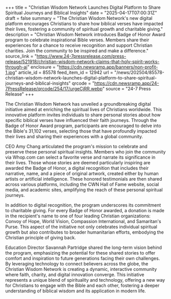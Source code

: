 +++
title = "Christian Wisdom Network Launches Digital Platform to Share Spiritual Journeys and Biblical Insights"
date = "2025-04-17T07:00:31Z"
draft = false
summary = "The Christian Wisdom Network's new digital platform encourages Christians to share how biblical verses have impacted their lives, fostering a community of spiritual growth and charitable giving."
description = "Christian Wisdom Network introduces Badge of Honor Award program to celebrate inspirational Bible verses. Members share their experiences for a chance to receive recognition and support Christian charities. Join the community to be inspired and make a difference."
source_link = "https://www.24-7pressrelease.com/press-release/521918/christian-wisdom-network-claims-that-holy-spirit-works-through-ai"
enclosure = "https://cdn.newsramp.app/banners/non-profit-1.jpg"
article_id = 85578
feed_item_id = 12942
url = "/news/202504/85578-christian-wisdom-network-launches-digital-platform-to-share-spiritual-journeys-and-biblical-insights"
qrcode = "https://cdn.newsramp.app/24-7PressRelease/qrcode/254/17/urgeCjRR.webp"
source = "24-7 Press Release"
+++

<p>The Christian Wisdom Network has unveiled a groundbreaking digital initiative aimed at enriching the spiritual lives of Christians worldwide. This innovative platform invites individuals to share personal stories about how specific biblical verses have influenced their faith journeys. Through the Badge of Honor Award program, participants are encouraged to delve into the Bible's 31,102 verses, selecting those that have profoundly impacted their lives and sharing their experiences with a global community.</p><p>CEO Amy Chang articulated the program's mission to celebrate and preserve these personal spiritual insights. Members who join the community via Whop.com can select a favorite verse and narrate its significance in their lives. Those whose stories are deemed particularly inspiring are awarded the Badge of Honor, a digital recognition that includes their narrative, name, and a piece of original artwork, created either by human artists or artificial intelligence. These honored testimonials are then shared across various platforms, including the CWN Hall of Fame website, social media, and academic sites, amplifying the reach of these personal spiritual journeys.</p><p>In addition to digital recognition, the program underscores its commitment to charitable giving. For every Badge of Honor awarded, a donation is made in the recipient's name to one of four leading Christian organizations: Convoy of Hope, World Vision, Compassion International, and Samaritan's Purse. This aspect of the initiative not only celebrates individual spiritual growth but also contributes to broader humanitarian efforts, embodying the Christian principle of giving back.</p><p>Education Director Savannah Partridge shared the long-term vision behind the program, emphasizing the potential for these shared stories to offer comfort and inspiration to future generations facing their own challenges. By leveraging technology to connect believers across the globe, the Christian Wisdom Network is creating a dynamic, interactive community where faith, charity, and digital innovation converge. This initiative represents a unique blend of spirituality and technology, offering a new way for Christians to engage with the Bible and each other, fostering a deeper understanding of biblical wisdom and its application in modern life.</p>